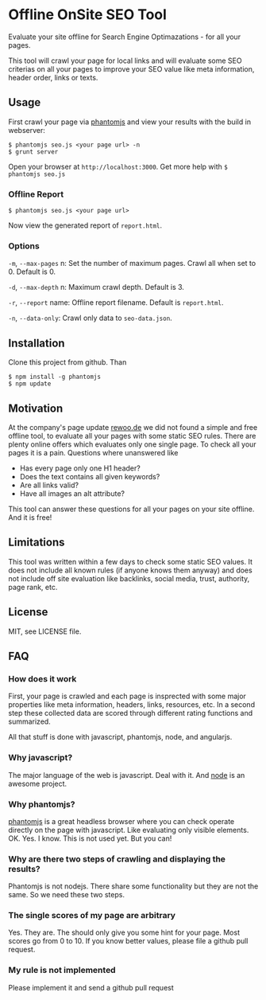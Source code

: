 # Offline OnSite SEO Tool

Evaluate your site offline for Search Engine Optimazations - for all your pages.

This tool will crawl your page for local links and will evaluate some SEO criterias
on all your pages to improve your SEO value like meta information, header order,
links or texts.

## Usage

First crawl your page via [phantomjs](http://phantomjs.org) and view your results
with the build in webserver:

    $ phantomjs seo.js <your page url> -n
    $ grunt server

Open your browser at `http://localhost:3000`. Get more help with `$ phantomjs seo.js`

### Offline Report

    $ phantomjs seo.js <your page url>

Now view the generated report of `report.html`.

### Options

`-m`, `--max-pages` n: Set the number of maximum pages. Crawl all when set to 0. Default is 0.

`-d`, `--max-depth` n: Maximum crawl depth. Default is 3.

`-r`, `--report` name: Offline report filename. Default is `report.html`.

`-n`, `--data-only`: Crawl only data to `seo-data.json`.

## Installation

Clone this project from github. Than

    $ npm install -g phantomjs
    $ npm update

## Motivation

At the company's page update [rewoo.de](http://rewoo.de) we did not found a
simple and free offline tool, to evaluate all your pages with some static SEO rules.
There are plenty online offers which evaluates only one single page. To check all
your pages it is a pain. Questions where unanswered like

* Has every page only one H1 header?
* Does the text contains all given keywords?
* Are all links valid?
* Have all images an alt attribute?

This tool can answer these questions for all your pages on your site offline. And
it is free!

## Limitations

This tool was written within a few days to check some static SEO values. It does
not include all known rules (if anyone knows them anyway) and does not include
off site evaluation like backlinks, social media, trust, authority, page rank, etc.

## License

MIT, see LICENSE file.

## FAQ

### How does it work

First, your page is crawled and each page is insprected with some major properties
like meta information, headers, links, resources, etc. In a second step these
collected data are scored through different rating functions and summarized.

All that stuff is done with javascript, phantomjs, node, and angularjs.

### Why javascript?

The major language of the web is javascript. Deal with it. And [node](http://nodejs.org)
is an awesome project.

### Why phantomjs?

[phantomjs](http://phantomjs.org) is a great headless browser where you can check
operate directly on the page with javascript. Like evaluating only visible elements.
OK. Yes. I know. This is not used yet. But you can!

### Why are there two steps of crawling and displaying the results?

Phantomjs is not nodejs. There share some functionality but they are not the same.
So we need these two steps.

### The single scores of my page are arbitrary

Yes. They are. The should only give you some hint for your page. Most scores go
from 0 to 10. If you know better values, please file a github pull request.

### My rule is not implemented

Please implement it and send a github pull request